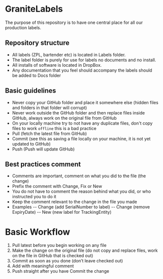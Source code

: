 # GraniteLabels

The purpose of this repository is to have one central place for all our production labels.

## Repository structure

- All labels (ZPL, bartender etc) is located in Labels folder.
- The label folder is purely for use for labels no documents and no install.
- All installs of software is located in DropBox.
- Any documentation that you feel should accompany the labels should be added to Docs folder

## Basic guidelines
- Never copy your GitHub folder and place it somewhere else (hidden files and folders in that folder will corrupt)
- Never work outside the GitHub folder and then replace files inside GitHub, always work on the original file from GitHub
- On your locally machine try to not have any duplicate files, don't copy files to work `offline` this is a bad practice 
- Pull (fetch the latest file from GitHub)
- Commit (see this as saving a file locally on your machine, it is not yet updated to GitHub)
- Push (Push will update GitHub)

## Best practices comment
- Comments are important, comment on what you did to the file (the change)
- Prefix the comment with Change, Fix or New
- You do not have to comment the reason behind what you did, or who instructed you to do it
- Keep the comment relevant to the change in the file you made
- Examples
-- Change (add SerialNumber to label)
-- Change (remove ExpiryDate)
-- New (new label for TrackingEntity)

# Basic Workflow

1. Pull latest before you begin working on any file
2. Make the change on the original file (do not copy and replace files, work on the file in GitHub that is checked out)
3. Commit as soon as you done (don’t leave checked out)
4. Add with meaningful comment 
5. Push straight after you have Commit the change
